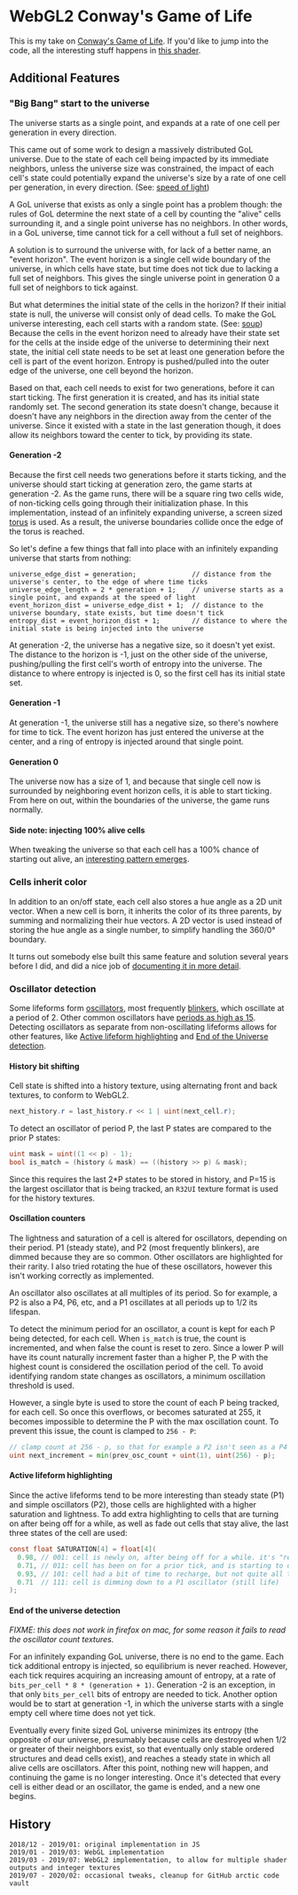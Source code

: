 WebGL2 Conway's Game of Life
============================

This is my take on [Conway's Game of Life](https://www.conwaylife.com/wiki/Conway%27s_Game_of_Life). If you'd like to
jump into the code, all the interesting stuff happens in [this shader](./shaders/gol-step.frag).

## Additional Features

### "Big Bang" start to the universe
The universe starts as a single point, and expands at a rate of one cell per generation in every direction.

This came out of some work to design a massively distributed GoL universe. Due to the state of each cell
being impacted by its immediate neighbors, unless the universe size was constrained, the impact of each cell's state
could potentially expand the universe's size by a rate of one cell per generation, in every direction. (See:
[speed of light](https://www.conwaylife.com/wiki/Speed))

A GoL universe that exists as only a single point has a problem though: the rules of GoL determine the next state of a
cell by counting the "alive" cells surrounding it, and a single point universe has no neighbors. In other words,
in a GoL universe, time cannot tick for a cell without a full set of neighbors.

A solution is to surround the universe with, for lack of a better name, an "event horizon". The event horizon is a
single cell wide boundary of the universe, in which cells have state, but time does not tick due to lacking a full set
of neighbors. This gives the single universe point in generation 0 a full set of neighbors to tick against.

But what determines the initial state of the cells in the horizon? If their initial state is null, the universe will 
consist only of dead cells. To make the GoL universe interesting, each cell starts with a random state. (See:
[soup](https://www.conwaylife.com/wiki/Soup)) Because the cells in the event horizon need to already have their state
set for the cells at the inside edge of the universe to determining their next state, the initial cell state needs to be
set at least one generation before the cell is part of the event horizon. Entropy is pushed/pulled into the outer edge
of the universe, one cell beyond the horizon.

Based on that, each cell needs to exist for two generations, before it can start ticking. The first generation it is
created, and has its initial state randomly set. The second generation its state doesn't change, because it doesn't have
any neighbors in the direction away from the center of the universe. Since it existed with a state in the last
generation though, it does allow its neighbors toward the center to tick, by providing its state.

#### Generation -2
Because the first cell needs two generations before it starts ticking, and the universe should start ticking at
generation zero, the game starts at generation -2. As the game runs, there will be a square ring two cells wide, of
non-ticking cells going through their initialization phase. In this implementation, instead of an infinitely expanding
universe, a screen sized [torus](https://www.conwaylife.com/wiki/Torus) is used. As a result, the universe boundaries
collide once the edge of the torus is reached.

So let's define a few things that fall into place with an infinitely expanding universe that starts from nothing:
```
universe_edge_dist = generation;              // distance from the universe's center, to the edge of where time ticks
universe_edge_length = 2 * generation + 1;    // universe starts as a single point, and expands at the speed of light
event_horizon_dist = universe_edge_dist + 1;  // distance to the universe boundary, state exists, but time doesn't tick
entropy_dist = event_horizon_dist + 1;        // distance to where the initial state is being injected into the universe
```

At generation -2, the universe has a negative size, so it doesn't yet exist. The distance to the horizon is -1, just on
the other side of the universe, pushing/pulling the first cell's worth of entropy into the universe. The distance to where entropy is injected is 0, so the first cell has its initial state set.

#### Generation -1
At generation -1, the universe still has a negative size, so there's nowhere for time to tick. The event horizon has
just entered the universe at the center, and a ring of entropy is injected around that single point.

#### Generation 0
The universe now has a size of 1, and because that single cell now is surrounded by neighboring event horizon cells, it
is able to start ticking. From here on out, within the boundaries of the universe, the game runs normally.

#### Side note: injecting 100% alive cells
When tweaking the universe so that each cell has a 100% chance of starting out alive, an
[interesting pattern emerges](https://gameoflife.space/#alive=1&size=2&speed=-1).

### Cells inherit color
In addition to an on/off state, each cell also stores a hue angle as a 2D unit vector. When a new cell is born, it
inherits the color of its three parents, by summing and normalizing their hue vectors. A 2D vector is used instead of
storing the hue angle as a single number, to simplify handling the 360/0&deg; boundary.

It turns out somebody else built this same feature and solution several years before I did, and did a nice job of
[documenting it in more detail](https://jimblackler.net/blog/?p=384).

### Oscillator detection
Some lifeforms form [oscillators](https://www.conwaylife.com/wiki/Oscillator), most frequently
[blinkers](https://www.conwaylife.com/wiki/Blinker), which oscillate at a period of 2. Other common oscillators have
[periods as high as 15](https://www.conwaylife.com/wiki/Pentadecathlon). Detecting oscillators as separate from
non-oscillating lifeforms allows for other features, like [Active lifeform highlighting](#active-lifeform-highlighting)
and [End of the Universe detection](#end-of-the-universe-detection).

#### History bit shifting
Cell state is shifted into a history texture, using alternating front and back textures, to conform to WebGL2.
```GLSL
next_history.r = last_history.r << 1 | uint(next_cell.r);
```

To detect an oscillator of period P, the last P states are compared to the prior P states:
```GLSL
uint mask = uint((1 << p) - 1);
bool is_match = (history & mask) == ((history >> p) & mask);
```

Since this requires the last 2*P states to be stored in history, and P=15 is the largest oscillator that is being
tracked, an `R32UI` texture format is used for the history textures.

#### Oscillation counters
The lightness and saturation of a cell is altered for oscillators, depending on their period. P1 (steady state), and
P2 (most frequently blinkers), are dimmed because they are so common. Other oscillators are highlighted for their 
rarity. I also tried rotating the hue of these oscillators, however this isn't working correctly as implemented.

An oscillator also oscillates at all multiples of its period. So for example, a P2 is also a P4, P6, etc, and
a P1 oscillates at all periods up to 1/2 its lifespan.

To detect the minimum period for an oscillator, a count is kept for each P being detected, for each cell. When
`is_match` is true, the count is incremented, and when false the count is reset to zero. Since a lower P will have its
count naturally increment faster than a higher P, the P with the highest count is considered the oscillation period of
the cell. To avoid identifying random state changes as oscillators, a minimum oscillation threshold is used.

However, a single byte is used to store the count of each P being tracked, for each cell. So once this overflows, or
becomes saturated at 255, it becomes impossible to determine the P with the max oscillation count. To prevent this
issue, the count is clamped to `256 - P`:
```GLSL
// clamp count at 256 - p, so that for example a P2 isn't seen as a P4 when both hit 255 length
uint next_increment = min(prev_osc_count + uint(1), uint(256) - p);
```

#### Active lifeform highlighting
Since the active lifeforms tend to be more interesting than steady state (P1) and simple oscillators (P2), those cells
are highlighted with a higher saturation and lightness. To add extra highlighting to cells that are turning on after
being off for a while, as well as fade out cells that stay alive, the last three states of the cell are used:
```GLSL
const float SATURATION[4] = float[4](
  0.98, // 001: cell is newly on, after being off for a while. it's "recharged", and at its brightest
  0.71, // 011: cell has been on for a prior tick, and is starting to dim
  0.93, // 101: cell had a bit of time to recharge, but not quite all the way
  0.71  // 111: cell is dimming down to a P1 oscillator (still life)
);
```

#### End of the universe detection
_FIXME: this does not work in firefox on mac, for some reason it fails to read the oscillator count textures._

For an infinitely expanding GoL universe, there is no end to the game. Each tick additional entropy is injected, so
equilibrium is never reached. However, each tick requires acquiring an increasing amount of entropy, at a rate of
`bits_per_cell * 8 * (generation + 1)`. Generation -2 is an exception, in that only `bits_per_cell` bits of entropy are
needed to tick. Another option would be to start at generation -1, in which the universe starts with a single empty cell
where time does not yet tick.

Eventually every finite sized GoL universe minimizes its entropy (the opposite of our universe, presumably because cells
are destroyed when 1/2 or greater of their neighbors exist, so that eventually only stable ordered structures and dead
cells exist), and reaches a steady state in which all alive cells are oscillators. After this point, nothing new will
happen, and continuing the game is no longer interesting. Once it's detected that every cell is either dead or an
oscillator, the game is ended, and a new one begins.

## History
```
2018/12 - 2019/01: original implementation in JS
2019/01 - 2019/03: WebGL implementation
2019/03 - 2019/07: WebGL2 implementation, to allow for multiple shader outputs and integer textures
2019/07 - 2020/02: occasional tweaks, cleanup for GitHub arctic code vault
```